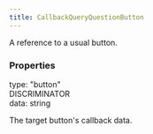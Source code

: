 ```yaml
---
title: CallbackQueryQuestionButton
---
```


A reference to a usual button.

### Properties

<div class="flex flex-col gap-3"><div><div class="flex gap-2"><div class="font-mono p" id="p_type" data-anchor><span class="font-bold">type</span><span class="opacity-50">:</span> <span>&quot;button&quot;</span></div><div class="flex items-center"><div class="bg-dbt px-1.5 rounded-md select-none text-fgt text-[10px]">DISCRIMINATOR</div></div></div></div><div><div class="flex gap-2"><div class="font-mono p" id="p_data" data-anchor><span class="font-bold">data</span><span class="opacity-50">:</span> <span>string</span></div></div><div class="pl-3"><div class="no-margin">

The target button's callback data.

</div></div></div></div>

